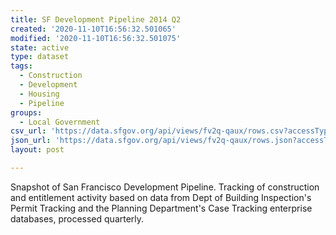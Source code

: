 ```yaml
---
title: SF Development Pipeline 2014 Q2
created: '2020-11-10T16:56:32.501065'
modified: '2020-11-10T16:56:32.501075'
state: active
type: dataset
tags:
  - Construction
  - Development
  - Housing
  - Pipeline
groups:
  - Local Government
csv_url: 'https://data.sfgov.org/api/views/fv2q-qaux/rows.csv?accessType=DOWNLOAD'
json_url: 'https://data.sfgov.org/api/views/fv2q-qaux/rows.json?accessType=DOWNLOAD'
layout: post

---
```

Snapshot of San Francisco Development Pipeline. Tracking of construction and entitlement activity based on data from Dept of Building Inspection's Permit Tracking and the Planning Department's Case Tracking enterprise databases, processed quarterly.
